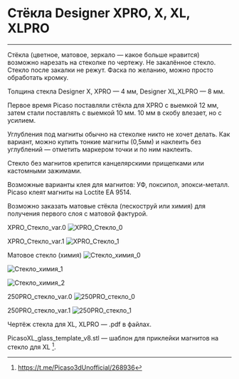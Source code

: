 # Стёкла Designer XPRO, X, XL, XLPRO
---

Стёкла (цветное, матовое, зеркало — какое больше нравится) возможно нарезать на стеколке по чертежу. Не закалённое стекло. Стекло после закалки не режут. Фаска по желанию, можно просто обработать кромку.

Толщина стекла Designer X, XPRO — 4 мм, Designer XL,XLPRO — 8 мм.

Первое время Picaso поставляли стёкла для XPRO с выемкой 12 мм, затем стали поставлять с выемкой 10 мм. 10 мм в скобу влезает, но с усилием.

Углубления под магниты обычно на стеколке никто не хочет делать. Как вариант, можно купить тонкие магниты (0,5мм) и наклеить без углублений — отметить маркером точки и по ним наклеить.

Стекло без магнитов крепится канцелярскими прищепками или кастомными зажимами.

Возможные варианты клея для магнитов: УФ, поксипол, эпокси-металл. Picaso клеят магниты на Loctite EA 9514.

Возможно заказать матовые стёкла (пескоструй или химия) для получения первого слоя с матовой фактурой.

XPRO_Стекло_var.0
![XPRO_Стекло_0](./img/XPRO_Стекло_0.jpg)

XPRO_Стекло_var.1
![XPRO_Стекло_1](./img/XPRO_Стекло_1.jpg)

Матовое стекло (химия) 
![Стекло_химия_0](./img/Стекло_химия_0.jpg)

![Стекло_химия_1](./img/Стекло_химия_1.jpg)

![Стекло_химия_2](./img/Стекло_химия_2.jpg)

250PRO_стекло_var.0
![250PRO_стекло_0](./img/250PRO_стекло_0.jpg)

250PRO_стекло_var.1
![250PRO_стекло_1](./img/250PRO_стекло_1.jpg)

Чертëж стекла для XL, XLPRO — .pdf в файлах.

PicasoXL_glass_template_v8.stl — шаблон для приклейки магнитов на стекло для XL [^1].


[^1]: https://t.me/Picaso3dUnofficial/268936
